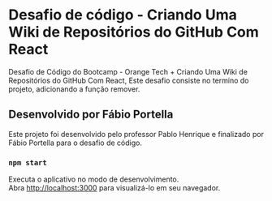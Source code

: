 # Desafio de código - Criando Uma Wiki de Repositórios do GitHub Com React

Desafio de Código do Bootcamp - Orange Tech +
Criando Uma Wiki de Repositórios do GitHub Com React,
Este desafio consiste no termino do projeto, adicionando a função remover.

## Desenvolvido por Fábio Portella

Este projeto foi desenvolvido pelo professor Pablo Henrique e finalizado por Fábio Portella para o desafio de código.

### `npm start`

Executa o aplicativo no modo de desenvolvimento.\
Abra [http://localhost:3000](http://localhost:3000) para visualizá-lo em seu navegador.
